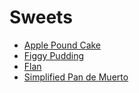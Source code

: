 # Sweets

- [Apple Pound Cake](./apple-pound-cake.md)
- [Figgy Pudding](./figgy-pudding.md)
- [Flan](./flan.md)
- [Simplified Pan de Muerto](./simplified-pan-de-muerto.md)
